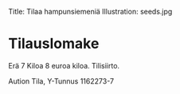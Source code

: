 Title: Tilaa hampunsiemeniä
Illustration: seeds.jpg

# Tilauslomake
Erä 7 Kiloa 8 euroa kiloa.
Tilisiirto.

Aution Tila, Y-Tunnus 1162273-7
